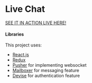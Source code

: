 # Live Chat

[SEE IT IN ACTION LIVE HERE!][asapp]

#### Libraries

This project uses:
- [React.js][React]
- [Redux][Redux]
- [Pusher][Pusher] for implementing websocket
- [Mailboxer][mailboxer] for messaging feature
- [Devise][devise] for authentication feature



[asapp]: https://asapp-challenge.herokuapp.com/
[mailboxer]: https://github.com/mailboxer/mailboxer
[React]:https://facebook.github.io/react/
[Pusher]:https://pusher.com/
[Redux]:http://redux.js.org/
[devise]:https://github.com/plataformatec/devise
